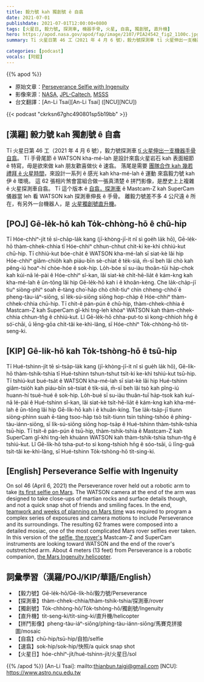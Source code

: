 ```yaml
---
title: 毅力號 kah 獨創號 ê 自翕
date: 2021-07-01
publishdate: 2021-07-01T12:00:00+0800
tags: [火星日, 毅力號, 探測車, 機器手骨, 火星, 自翕, 獨創號, 直升機]
hero: https://apod.nasa.gov/apod/fap/image/2107/PIA24542_fig2_1100c.jpg
summary: Tī 火星日第 46 工（2021 年 4 月 6 號），毅力號探測車 tī 火星伸出一支機器手骨自翕。

categories: [podcast]
vocals: [阿錕]
---
```


{{% apod %}}

- 原始文章：[Perseverance Selfie with Ingenuity](https://apod.nasa.gov/apod/ap210701.html)
- 影像來源：[NASA](https://www.nasa.gov/), [JPL-Caltech](https://www.jpl.nasa.gov), [MSSS](http://www.msss.com/)
- 台文翻譯：[An-Li Tsai][An-Li Tsai] ([NCU][NCU])

{{< podcast "ckrksn67ghc490801sp5b19bb" >}}

## [漢羅] 毅力號 kah 獨創號 ê 自翕
Tī 火星日第 46 工（2021 年 4 月 6 號），毅力號探測車 [tī 火星伸出一支機器手骨自翕][its first selfie on Mars]。
Tī 手骨尾節 ê WATSON kha-mé-lah 是設計來翕火星岩石 kah 表面細節 ê 特寫，毋是欲來做 kah 朋友歡喜做伙 ê 速翕。
落尾是需要 [團隊合作 kah 幾若禮拜 ê 火星時間][teamwork and weeks of planning on Mars time]，來設計一系列 ê 感光 kah kha-mé-lah ê 運動 來翕毅力號 kah 伊 ê 環境。
這 62 張相片煞會當組合做一張真清楚 ê 拼鬥影像，是歷史上上複雜 ê 火星探測車自翕。
Tī 這个版本 ê [自翕，探測車][selfie, the rover's] ê Mastcam-Z kah SuperCam 儀器當 leh 看 WATSON kah 探測車伸長 ê 手骨。
離毅力號差不多 4 公尺遠 ê 所在，有另外一台機器人，是 [火星獨創號直升機][the Mars Ingenuity helicopter]。



## [POJ] Gē-le̍k-hō kah To̍k-chhòng-hō ê chū-hip
Tī Hóe-chhiⁿ-ji̍t tē sì-cha̍p-la̍k kang (jī-khòng-jī-it nî sì goe̍h la̍k hō), Gē-le̍k-hō thàm-chhek-chhia tī Hóe-chhiⁿ chhun-chhut chi̍t-ki ke-khì chhiú-kut chū-hip.
Tī chhiú-kut bóe-cha̍t ê WATSON kha-mé-lah sī siat-kè lâi hip Hóe-chhiⁿ giâm-chio̍h kah piáu-bīn sè-chiat ê te̍k-siá, m̄-sī beh lâi chò kah pêng-iú hoaⁿ-hí chòe-hóe ê sok-hip.
Lo̍h-bóe sī su-iàu thoân-tūi ha̍p-chok kah kúi-nā lé-pài ê Hóe-chhiⁿ sî-kan, lâi siat-kè chi̍t-hē-lia̍t ê kám-kng kah kha-mé-lah ê ūn-tōng lâi hip Gē-le̍k-hō kah i ê khoân-kéng.
Che la̍k-cha̍p-jī tiuⁿ siòng-phìⁿ soah ē-tàng cho͘-ha̍p chò chi̍t-tiuⁿ chin chheng-chhó͘ ê pheng-tàu-iáⁿ-siōng, sī le̍k-sú-siōng siōng hop-cha̍p ê Hóe-chhiⁿ thàm-chhek-chhia chū-hip.
Tī chit-ê pán-pún ê chū-hip, thàm-chhek-chhia ê Mastcam-Z kah SuperCam gî-khì tng-leh khòaⁿ WATSON kah thàm-chhek-chhia chhun-tn̂g ê chhiú-kut.
Lî Gē-le̍k-hō chha-put-to sì kong-chhioh hn̄g ê só͘-chāi, ū lēng-gōa chi̍t-tâi ke-khì-lâng, sī Hóe-chhiⁿ To̍k-chhòng-hō ti̍t-seng-ki.



## [KIP] Gē-li̍k-hō kah To̍k-tshòng-hō ê tsū-hip
Tī Hué-tshinn-ji̍t tē sì-tsa̍p-la̍k kang (jī-khòng-jī-it nî sì gue̍h la̍k hō), Gē-li̍k-hō thàm-tshik-tshia tī Hué-tshinn tshun-tshut tsi̍t-ki ke-khì tshiú-kut tsū-hip.
Tī tshiú-kut bué-tsa̍t ê WATSON kha-mé-lah sī siat-kè lâi hip Hué-tshinn giâm-tsio̍h kah piáu-bīn sè-tsiat ê ti̍k-siá, m̄-sī beh lâi tsò kah pîng-iú huann-hí tsuè-hué ê sok-hip.
Lo̍h-bué sī su-iàu thuân-tuī ha̍p-tsok kah kuí-nā lé-pài ê Hué-tshinn sî-kan, lâi siat-kè tsi̍t-hē-lia̍t ê kám-kng kah kha-mé-lah ê ūn-tōng lâi hip Gē-li̍k-hō kah i ê khuân-kíng.
Tse la̍k-tsa̍p-jī tiunn siòng-phìnn suah ē-tàng tsoo-ha̍p tsò tsi̍t-tiunn tsin tshing-tshóo ê phing-tàu-iánn-siōng, sī li̍k-sú-siōng siōng hop-tsa̍p ê Hué-tshinn thàm-tshik-tshia tsū-hip.
Tī tsit-ê pán-pún ê tsū-hip, thàm-tshik-tshia ê Mastcam-Z kah SuperCam gî-khì tng-leh khuànn WATSON kah thàm-tshik-tshia tshun-tn̂g ê tshiú-kut.
Lî Gē-li̍k-hō tsha-put-to sì kong-tshioh hn̄g ê sóo-tsāi, ū līng-guā tsi̍t-tâi ke-khì-lâng, sī Hué-tshinn To̍k-tshòng-hō ti̍t-sing-ki.



## [English] Perseverance Selfie with Ingenuity
On sol 46 (April 6, 2021) the Perseverance rover held out a robotic arm to take [its first selfie on Mars][its first selfie on Mars].
The WATSON camera at the end of the arm was designed to take close-ups of martian rocks and surface details though, and not a quick snap shot of friends and smiling faces.
In the end, [teamwork and weeks of planning on Mars time][teamwork and weeks of planning on Mars time] was required to program a complex series of exposures and camera motions to include Perseverance and its surroundings.
The resulting 62 frames were composed into a detailed mosiac, one of the most complicated Mars rover selfies ever taken.
In this version of the [selfie, the rover's][selfie, the rover's] Mastcam-Z and SuperCam instruments are looking toward WATSON and the end of the rover's outstretched arm.
About 4 meters (13 feet) from Perseverance is a robotic companion, [the Mars Ingenuity helicopter][the Mars Ingenuity helicopter].



## 詞彙學習（漢羅/POJ/KIP/華語/English）


- 【毅力號】Gē-le̍k-hō/Gē-li̍k-hō/毅力號/Perseverance
- 【探測車】thàm-chhek-chhia/thàm-tshik-tshia/探測車/rover
- 【獨創號】To̍k-chhòng-hō/To̍k-tshòng-hō/獨創號/Ingenuity
- 【直升機】ti̍t-seng-ki/ti̍t-sing-ki/直升機/helicopter
- 【拼鬥影像】pheng-tàu-iáⁿ-siōng/phing-tàu-iánn-siōng/馬賽克拼接圖/mosaic
- 【自翕】chū-hip/tsū-hip/自拍/selfie
- 【速翕】sok-hip/sok-hip/快照/a quick snap shot
- 【火星日】hóe-chhiⁿ-ji̍t/hué-tshinn-ji̍t/火星日/sol




{{% /apod %}}
[An-Li Tsai]: mailto:thianbun.taigi@gmail.com
[NCU]: https://www.astro.ncu.edu.tw


[its first selfie on Mars]:https://www.jpl.nasa.gov/images/perseverances-selfie-with-ingenuity
[teamwork and weeks of planning on Mars time]:https://www.nasa.gov/feature/jpl/watch-and-hear-how-nasa-s-perseverance-rover-took-its-first-selfie
[selfie, the rover's]:https://mars.nasa.gov/mars2020/
[the Mars Ingenuity helicopter]:https://mars.nasa.gov/technology/helicopter/
